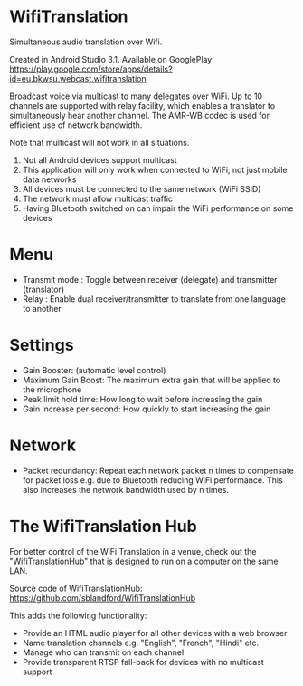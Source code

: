 # WifiTranslation
Simultaneous audio translation over Wifi.

Created in Android Studio 3.1. Available on GooglePlay https://play.google.com/store/apps/details?id=eu.bkwsu.webcast.wifitranslation

Broadcast voice via multicast to many delegates over WiFi. Up to 10 channels are supported with relay facility, which enables a translator to simultaneously hear another channel. The AMR-WB codec is used for efficient use of network bandwidth.

Note that multicast will not work in all situations.
1) Not all Android devices support multicast
2) This application will only work when connected to WiFi, not just mobile data networks
3) All devices must be connected to the same network (WiFi SSID)
4) The network must allow multicast traffic
5) Having Bluetooth switched on can impair the WiFi performance on some devices

# Menu
* Transmit mode : Toggle between receiver (delegate) and transmitter (translator)
* Relay : Enable dual receiver/transmitter to translate from one language to another
# Settings
* Gain Booster: (automatic level control)
* Maximum Gain Boost: The maximum extra gain that will be applied to the microphone
* Peak limit hold time: How long to wait before increasing the gain
* Gain increase per second: How quickly to start increasing the gain
# Network
* Packet redundancy: Repeat each network packet n times to compensate for packet loss e.g. due to Bluetooth reducing WiFi performance. This also increases the network bandwidth used by n times.


# The WifiTranslation Hub
For better control of the WiFi Translation in a venue, check out the "WifiTranslationHub" that is designed to run on a computer on the same LAN.

Source code of WifiTranslationHub: https://github.com/sblandford/WifiTranslationHub

This adds the following functionality:

* Provide an HTML audio player for all other devices with a web browser
* Name translation channels e.g. "English", "French", "Hindi" etc.
* Manage who can transmit on each channel
* Provide transparent RTSP fall-back for devices with no multicast support
